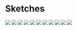 # Sketches

<div class="galleria">
    <img src="/sketches/girl.jpg" data-title="Girl" data-description="Digital sketch of a young woman.">
    <img src="/sketches/coffee.png" data-title="Coffee" data-description="Digital sketch.">
    <img src="/sketches/inktober2017-1.jpg" data-title="Scene" data-description="An (imaginary) scene of an apartment. Drawn with technical pen for inktober 2017.">
    <img src="/sketches/inktober2017-2.jpg" data-title="Nude 1" data-description="A nude from a croquis cafe video. Drawn with nib pen for inktober 2017.">
    <img src="/sketches/inktober2017-3.jpg" data-title="Nude 2" data-description="A nude from a croquis cafe video. Drawn with nib pen for inktober 2017.">
    <img src="/sketches/inktober2017-4.png" data-title="En profil" data-description="Drawn with nib pen for inktober 2017.">
    <img src="/sketches/inktober2017-5.png" data-title="Girl" data-description="Drawn for inktober 2017.">
    <img src="/sketches/japan.png" data-title="Japan" data-description="Some digital sketches based on Edo-era Japan.">
    <img src="/sketches/logan-1.png" data-title="Logan 1" data-description="">
    <img src="/sketches/logan-2.png" data-title="Logan 2" data-description="">
    <img src="/sketches/skull.png" data-title="Skull" data-description="The skull of a small dinosaur.">
</div>